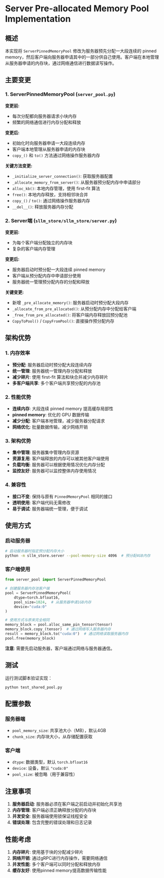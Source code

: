 # Server Pre-allocated Memory Pool Implementation

## 概述

本实现将 `ServerPinnedMemoryPool` 修改为服务器预先分配一大段连续的 pinned memory，然后客户端向服务器申请其中的一部分供自己使用。客户端在本地管理从服务器申请的内存块，通过网络通信进行数据读写操作。

## 主要变更

### 1. ServerPinnedMemoryPool (`server_pool.py`)

**变更前:**
- 每次分配都向服务器请求小块内存
- 频繁的网络通信进行内存分配和释放

**变更后:**
- 初始化时向服务器申请一大段连续内存
- 客户端本地管理从服务器申请的内存块
- `copy_()` 和 `to()` 方法通过网络操作服务器内存

**关键方法变更:**
- `_initialize_server_connection()`: 获取服务器配置
- `_allocate_memory_from_server()`: 从服务器预分配内存中申请部分
- `alloc_kb()`: 本地内存管理，使用 first-fit 算法
- `free()`: 本地内存释放，支持相邻块合并
- `copy_()` / `to()`: 通过网络操作服务器内存
- `__del__()`: 释放服务器内存分配

### 2. Server端 (`sllm_store/sllm_store/server.py`)

**变更前:**
- 为每个客户端分配独立的内存块
- 复杂的客户端内存管理

**变更后:**
- 服务器启动时预分配一大段连续 pinned memory
- 客户端从预分配内存中申请部分使用
- 服务器统一管理预分配内存的分配和释放

**关键变更:**
- 新增 `_pre_allocate_memory()`: 服务器启动时预分配大段内存
- `_allocate_from_pre_allocated()`: 从预分配内存中分配给客户端
- `_free_from_pre_allocated()`: 将客户端内存释放回预分配池
- `CopyToPool()` / `CopyFromPool()`: 直接操作预分配内存

## 架构优势

### 1. 内存效率
- **预分配**: 服务器启动时预分配大段连续内存
- **统一管理**: 服务器统一管理内存分配和释放
- **减少碎片**: 使用 first-fit 算法和块合并减少内存碎片
- **多客户端共享**: 多个客户端共享预分配的内存池

### 2. 性能优势
- **连续内存**: 大段连续 pinned memory 提高缓存局部性
- **pinned memory**: 优化的 GPU 数据传输
- **减少分配**: 客户端本地管理，减少服务器分配请求
- **网络优化**: 批量数据传输，减少网络开销

### 3. 架构优势
- **集中管理**: 服务器集中管理内存资源
- **资源复用**: 客户端释放的内存可以被其他客户端使用
- **负载均衡**: 服务器可以根据使用情况优化内存分配
- **监控友好**: 服务器可以监控整体内存使用情况

### 4. 兼容性
- **接口不变**: 保持与原有 `PinnedMemoryPool` 相同的接口
- **透明使用**: 客户端代码无需修改
- **易于调试**: 服务器端统一管理，便于调试

## 使用方式

### 启动服务器
```bash
# 启动服务器时指定预分配内存大小
python -m sllm_store.server --pool-memory-size 4096  # 预分配4GB内存
```

### 客户端使用
```python
from server_pool import ServerPinnedMemoryPool

# 创建服务器内存池客户端
pool = ServerPinnedMemoryPool(
    dtype=torch.bfloat16,
    pool_size=1024,  # 从服务器申请1GB内存
    device="cuda:0"
)

# 使用方式与原来完全相同
memory_block = pool.alloc_same_pin_tensor(tensor)
memory_block.copy_(tensor)  # 通过网络写入服务器内存
result = memory_block.to("cuda:0")  # 通过网络读取服务器内存
pool.free(memory_block)
```

**注意**: 需要先启动服务器，客户端通过网络与服务器通信。

## 测试

运行测试脚本验证实现：
```bash
python test_shared_pool.py
```

## 配置参数

### 服务器端
- `pool_memory_size`: 共享池大小（MB），默认4GB
- `chunk_size`: 内存块大小，从存储配置获取

### 客户端
- `dtype`: 数据类型，默认 `torch.bfloat16`
- `device`: 设备，默认 `"cuda:0"`
- `pool_size`: 被忽略（用于兼容性）

## 注意事项

1. **服务器启动**: 服务器必须在客户端之前启动并初始化共享池
2. **内存管理**: 客户端必须正确释放分配的内存块
3. **并发安全**: 服务器端使用锁保证线程安全
4. **错误处理**: 包含完整的错误处理和日志记录

## 性能考虑

1. **内存碎片**: 使用基于块的分配减少碎片
2. **网络开销**: 通过gRPC进行内存操作，需要网络通信
3. **并发性能**: 多个客户端可以同时分配和释放内存
4. **缓存友好**: 使用pinned memory提高数据传输性能
